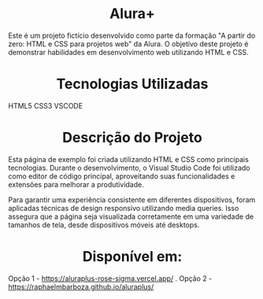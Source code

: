 # <h1 align="center"> Alura+ </h1>
Este é um projeto fictício desenvolvido como parte da formação "A partir do zero: HTML e CSS para projetos web" da Alura. O objetivo deste projeto é demonstrar habilidades em desenvolvimento web utilizando HTML e CSS.

# <h1 align="center"> Tecnologias Utilizadas </h1>
HTML5
CSS3
VSCODE

# <h1 align="center"> Descrição do Projeto </h1>
Esta página de exemplo foi criada utilizando HTML e CSS como principais tecnologias. Durante o desenvolvimento, o Visual Studio Code foi utilizado como editor de código principal, aproveitando suas funcionalidades e extensões para melhorar a produtividade.

Para garantir uma experiência consistente em diferentes dispositivos, foram aplicadas técnicas de design responsivo utilizando media queries. Isso assegura que a página seja visualizada corretamente em uma variedade de tamanhos de tela, desde dispositivos móveis até desktops.

# <h1 align="center"> Disponível em: </h1>
Opção 1 - https://aluraplus-rose-sigma.vercel.app/
.
Opção 2 - https://raphaelmbarboza.github.io/aluraplus/
